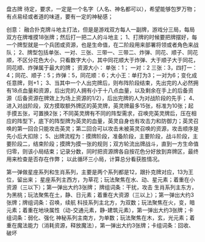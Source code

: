 盘古牌
待定，要求，一定是一个名字（人名、神名都可以），希望能够包罗万物；有点易经或者道的味道，要有一定的神秘感；

创意：
融合扑克牌斗地主打法，但是是游戏双方每人一副牌，游戏分三局，每局双方在牌堆摸18张牌；然后打一把二人的斗地主；
1、打牌的时候要把牌摆好，每一个牌型就是一个兵团或资源，也是生命值，在二阶段用来部署将领或者角色来战队；
2、牌型包括单张、一对、三张、三带一、三带二、炸弹、同花、顺子、同花顺，不区分花色大小，只看数字大小，其中同花顺大于炸弹、大于顺子大于同花，同花顺、炸弹属于最大的牌；
资源大小：
单张：1； 一对：2 三张：3，四打一：4；同花、顺子：5；炸弹：5，同花顺：6；大小王：单打为3；一对为6；变化成任意牌，则+1；
3、当其中一个人出完牌后，则布阵阶段结束，先出完的人必然拥有18点血量和资源，后出完的人拥有小于十八点血量，以及剩余在手上的后备资源（后备资源在牌效上为场上资源的1/2），后出完牌的人为对战阶段的先手；
4、进入对战阶段，双方摸取额外牌区的英灵牌，英灵牌最多15张，标准为10张；起手摸五张，可置换2张；不同英灵牌有不同的阵型需求，召唤完英灵牌后，压在相应的阵型下，底下的阵型牌为英灵的血量，英灵自身也有攻击力和防御力；英灵召唤的第一回合只能攻击英灵；第二回合可以攻击未被英灵召唤的资源，攻击顺序是先小后大扣除；
5、出牌流程为：摸牌阶段，准备阶段，主要阶段，战斗阶段，主要阶段二，结束阶段；摸牌为摸一张的规则；双方轮流出牌战斗，直到一方生命值归零，则该小局结束；记录分数，同时把资源牌各自按花色分好放到弃牌区，最终用来检查是否存在作弊；
以此循环三小局，计算总分看获胜情况。 

第一弹做星座系列和生肖系列，主要是两个系列都是12，跟扑克牌对应，13为王位，留出来；
星座系列主西方，为草花；玩法聚焦在水、动、星元素；着重在小资源（三以下）；第一弹出大约3张牌； 牌组词条：干扰，攻击
生肖系列主东方，为黑桃；玩法聚焦在土，静、日元素；着重在大资源（三以上）；第一弹出大约3张牌；牌组词条：召唤，续航
科技系列主北方，为双数；玩法聚焦在火，变，暗元素；着重在地块属性（动-交通元素，静-建筑元素），第一弹出大约3张牌；卡组词条：弱化、强化
神秘系列主南方，为单数；玩法聚焦在木，玄，光元素；着重在魔法能力（消耗资源，释放魔法），第一弹出大约3张牌；卡组词条：回收、破坏